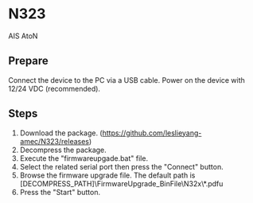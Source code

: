 # N323

AIS AtoN

## Prepare

Connect the device to the PC via a USB cable.
Power on the device with 12/24 VDC (recommended).

## Steps

1. Download the package. (https://github.com/leslieyang-amec/N323/releases)
2. Decompress the package.
3. Execute the "firmwareupgade.bat" file.
4. Select the related serial port then press the "Connect" button.
5. Browse the firmware upgrade file. The default path is [DECOMPRESS_PATH]\FirmwareUpgrade_BinFile\N32x\\*.pdfu
6. Press the "Start" button.
